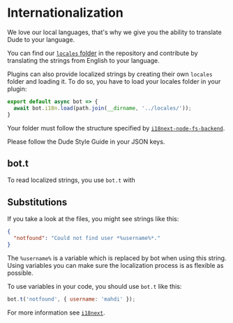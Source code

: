 # Internationalization

 We love our local languages, that's why we give you the ability to translate Dude to your language.
 
 You can find our [`locales` folder](https://github.com/dudeee/dude/tree/master/locales) in the repository and contribute by translating the strings from English to your language.
 
 Plugins can also provide localized strings by creating their own `locales` folder and loading it. To do so, you have to load your locales folder in your plugin:
 
 ```javascript
 export default async bot => {
   await bot.i18n.load(path.join(__dirname, '../locales/'));
 }
 ```
 
 Your folder must follow the structure specified by [`i18next-node-fs-backend`](https://github.com/i18next/i18next-node-fs-backend).

 Please follow the Dude Style Guide in your JSON keys.
 
 ## bot.t
 
 To read localized strings, you use `bot.t` with 
 
 ## Substitutions
 
 If you take a look at the files, you might see strings like this:
 
 ```json
 {
   "notfound": "Could not find user *%username%*."
 }
 ```
 
 The `%username%` is a variable which is replaced by bot when using this string. Using variables you can make sure the localization process is as flexible as possible.
 
 To use variables in your code, you should use `bot.t` like this:

```javascript
bot.t('notfound', { username: 'mahdi' });
```
 
 For more information see [`i18next`](http://i18next.com/).